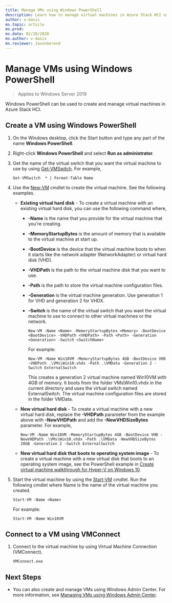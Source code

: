 ```yaml
--- 
title: Manage VMs using Windows PowerShell 
description: Learn how to manage virtual machines in Azure Stack HCI using Windows PowerShell 
author: v-dasis 
ms.topic: article 
ms.prod:  
ms.date: 02/28/2020 
ms.author: v-dasis 
ms.reviewer: JasonGerend 
---
```


# Manage VMs using Windows PowerShell

> Applies to Windows Server 2019

Windows PowerShell can be used to create and manage virtual machines in Azure Stack HCI.

## Create a VM using Windows PowerShell  

1. On the Windows desktop, click the Start button and type any part of the name **Windows PowerShell**.  

1. Right-click **Windows PowerShell** and select **Run as administrator**.  

1. Get the name of the virtual switch that you want the virtual machine to use by using [Get-VMSwitch](https://technet.microsoft.com/library/hh848499.aspx).  For example,  

   ```  
   Get-VMSwitch  * | Format-Table Name  
   ```  

4. Use the [New-VM](https://technet.microsoft.com/library/hh848537.aspx) cmdlet to create the  virtual machine.  See the following examples.  

   - **Existing virtual hard disk** - To create a virtual machine with an existing virtual hard disk, you can use the following command where,  
     - **-Name** is the name that you provide for the virtual machine that you're creating.  
     - **-MemoryStartupBytes** is the amount of memory   that is available to the virtual machine at start up.  
     - **-BootDevice** is the device that the virtual machine boots to  when it starts like the network adapter (NetworkAdapter) or virtual hard disk (VHD).  
     - **-VHDPath** is the path to the virtual machine disk that you want to use.  
     - **-Path** is the path to store the virtual machine configuration files.  
     - **-Generation** is the virtual machine generation. Use generation 1 for VHD and generation 2 for VHDX.
     - **-Switch** is the name of the virtual switch that you want the virtual machine to use to connect to other virtual machines or the network. 

       ```  
       New-VM -Name <Name> -MemoryStartupBytes <Memory> -BootDevice <BootDevice> -VHDPath <VHDPath> -Path <Path> -Generation <Generation> -Switch <SwitchName>  
       ```  

       For example:  

       ```  
       New-VM -Name Win10VM -MemoryStartupBytes 4GB -BootDevice VHD -VHDPath .\VMs\Win10.vhdx -Path .\VMData -Generation 2 -Switch ExternalSwitch  
       ```  

       This creates a generation 2 virtual machine named Win10VM with 4GB of memory. It boots from the folder VMs\Win10.vhdx in the current directory and uses the virtual switch named ExternalSwitch. The virtual machine configuration files are stored in the folder VMData.  

   - **New virtual hard disk** - To create a virtual machine with a new virtual hard disk, replace the **-VHDPath** parameter from the example above  with  **-NewVHDPath** and add the **-NewVHDSizeBytes** parameter. For example,  

     ```  
     New-VM -Name Win10VM -MemoryStartupBytes 4GB -BootDevice VHD -NewVHDPath .\VMs\Win10.vhdx -Path .\VMData -NewVHDSizeBytes 20GB -Generation 2 -Switch ExternalSwitch  
     ```  

   - **New virtual hard disk that boots to operating system image** - To create a virtual machine with a new virtual disk that boots to an operating system image, see the PowerShell example in [Create virtual machine walkthrough for Hyper-V on Windows 10](https://msdn.microsoft.com/virtualization/hyperv_on_windows/quick_start/walkthrough_create_vm).  

5. Start the virtual machine by using the [Start-VM](https://technet.microsoft.com/library/hh848589.aspx) cmdlet. Run the following cmdlet where Name is the name of the  virtual machine you created.  

   ```  
   Start-VM -Name <Name>  
   ```  

   For example:  

   ```  
   Start-VM -Name Win10VM  
   ```  

## Connect to a VM using VMConnect ##

1. Connect to the virtual machine by using Virtual Machine Connection (VMConnect).  

   ```  
   VMConnect.exe  
   ```  

## Next Steps  

- You can also create and manage VMs using Windows Admin Center. For more information, see [Managing VMs using Windows Admin Center](manage-vm.md).